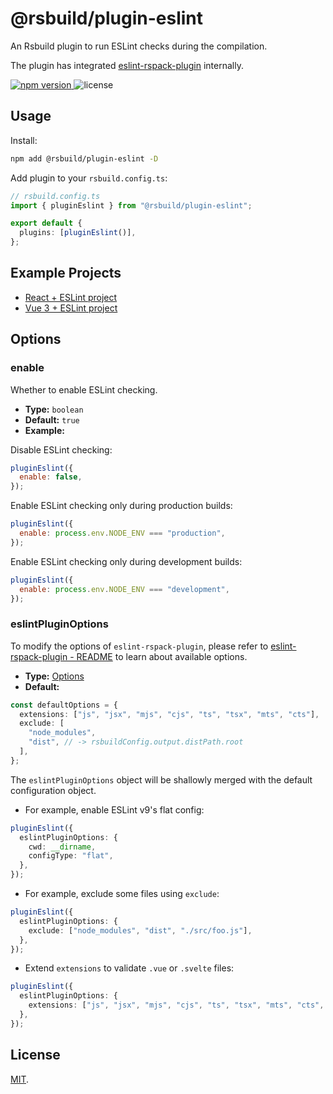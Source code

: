 # @rsbuild/plugin-eslint

An Rsbuild plugin to run ESLint checks during the compilation.

The plugin has integrated [eslint-rspack-plugin](https://www.npmjs.com/package/eslint-rspack-plugin) internally.

<p>
  <a href="https://npmjs.com/package/@rsbuild/plugin-eslint">
   <img src="https://img.shields.io/npm/v/@rsbuild/plugin-eslint?style=flat-square&colorA=564341&colorB=EDED91" alt="npm version" />
  </a>
  <img src="https://img.shields.io/badge/License-MIT-blue.svg?style=flat-square&colorA=564341&colorB=EDED91" alt="license" />
</p>

## Usage

Install:

```bash
npm add @rsbuild/plugin-eslint -D
```

Add plugin to your `rsbuild.config.ts`:

```ts
// rsbuild.config.ts
import { pluginEslint } from "@rsbuild/plugin-eslint";

export default {
  plugins: [pluginEslint()],
};
```

## Example Projects

- [React + ESLint project](https://github.com/rspack-contrib/rspack-examples/tree/main/rsbuild/react-eslint)
- [Vue 3 + ESLint project](https://github.com/rspack-contrib/rspack-examples/tree/main/rsbuild/vue3-eslint)

## Options

### enable

Whether to enable ESLint checking.

- **Type:** `boolean`
- **Default:** `true`
- **Example:**

Disable ESLint checking:

```js
pluginEslint({
  enable: false,
});
```

Enable ESLint checking only during production builds:

```js
pluginEslint({
  enable: process.env.NODE_ENV === "production",
});
```

Enable ESLint checking only during development builds:

```js
pluginEslint({
  enable: process.env.NODE_ENV === "development",
});
```

### eslintPluginOptions

To modify the options of `eslint-rspack-plugin`, please refer to [eslint-rspack-plugin - README](https://github.com/webpack-contrib/eslint-rspack-plugin#readme) to learn about available options.

- **Type:** [Options](https://github.com/webpack-contrib/eslint-rspack-plugin/blob/master/types/options.d.ts)
- **Default:**

```ts
const defaultOptions = {
  extensions: ["js", "jsx", "mjs", "cjs", "ts", "tsx", "mts", "cts"],
  exclude: [
    "node_modules",
    "dist", // -> rsbuildConfig.output.distPath.root
  ],
};
```

The `eslintPluginOptions` object will be shallowly merged with the default configuration object.

- For example, enable ESLint v9's flat config:

```ts
pluginEslint({
  eslintPluginOptions: {
    cwd: __dirname,
    configType: "flat",
  },
});
```

- For example, exclude some files using `exclude`:

```ts
pluginEslint({
  eslintPluginOptions: {
    exclude: ["node_modules", "dist", "./src/foo.js"],
  },
});
```

- Extend `extensions` to validate `.vue` or `.svelte` files:

```ts
pluginEslint({
  eslintPluginOptions: {
    extensions: ["js", "jsx", "mjs", "cjs", "ts", "tsx", "mts", "cts", "vue"],
  },
});
```

## License

[MIT](./LICENSE).

